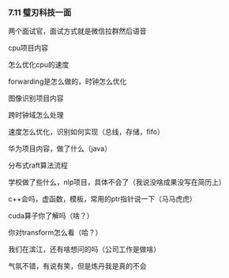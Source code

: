 ### 7.11 璧刃科技一面

两个面试官，面试方式就是微信拉群然后语音

cpu项目内容

怎么优化cpu的速度

forwarding是怎么做的，时钟怎么优化

图像识别项目内容

跨时钟域怎么处理

速度怎么优化，识别如何实现（总线，存储，fifo）

华为项目内容，做了什么（java）

分布式raft算法流程

学校做了些什么，nlp项目，具体不会了（我说没啥成果没写在简历上）

c++会吗，虚函数，模板，常用的ptr指针说一下（马马虎虎）

cuda算子你了解吗（啥？）

你对transform怎么看（哈？）

我们在滨江，还有啥想问的吗（公司工作是做啥）

气氛不错，有说有笑，但是炼丹我是真的不会

